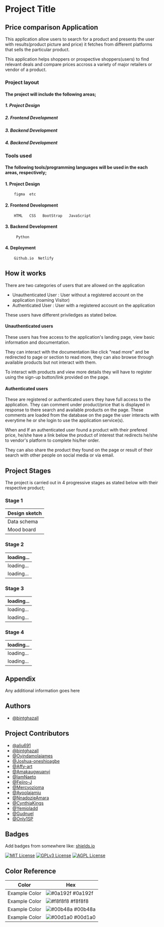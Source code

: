 
# Project Title

## Price comparison Application

This application allow users to search for a product and presents the user with results(product picture and price) it fetches from different platforms that sells the particular product.

This application helps shoppers or prospective shoppers(users) to find relevant deals and compare prices accross a variety of major retailers or vendor of a product.


### Project layout

#### The project will include the following areas;
#####  1. Project Design
#####  2. Frontend Development
#####  3. Backend Development
#####  4. Backend Development

### Tools used 

#### The following tools/programming languages will be used in the each areas, respectively;
####  1. Project Design
        figma  etc
####  2. Frontend Development
        HTML   CSS   BootStrap   JavaScript
####  3. Backend Development
         Python 
####  4. Deployment
        Github.io  Netlify


## How it works

There are two categories of users that are allowed on the application

- Unauthenticated User : User without a registered account on the application (roaming Visitor) 
- Authenticated User : User with a registered account on the application

These users have different priviledges as stated below.

#### Unauthenticated users

These users has free access to the application's landing page, view basic information and documentation. 

They can interact with the documentation like click "read more" and be redirected to page or section to read more, they can also browse through available products but not interact with them. 

To interact with products and view more details they will have to register using the sign-up button/link provided on the page.

#### Authenticated users
These are registered or authenticated users they have full access to the application. They can comment under product/price that is displayed in response to there search and available products on the page. These comments are loaded from the database on the page the user interacts with everytime he or she login to use the application service(s).

When and If an authenticated user found a product with their prefered price, he/she have a link below the product of interest that redirects he/she to vendor's platform to complete his/her order.

They can also share the product they found on the page or result of their search with other people on social media or via email.






##  Project Stages

The project is carried out in 4 progressive stages as stated below with their respective product;

### Stage 1
| Design sketch | 
| :------------- |
| Data schema |
| Mood board |

### Stage 2
| loading...| 
| :------------- |
| loading...|
| loading...|

### Stage 3
| loading...| 
| :------------- |
| loading...|
| loading...|

### Stage 4
| loading...| 
| :------------- |
| loading...|
| loading...|


## Appendix

Any additional information goes here


## Authors

- [@bintghazall](https://www.github.com/bintghazall)

## Project Contributors 

- [@aliu691](https://www.github.com/aliu691)
- [@bintghazall](https://www.github.com/bintghazall)
- [@Oyindamolajames](https://www.github.com/Oyindamolajames)
- [@Joshua-oneshioagbe](https://www.github.com/Joshua-oneshioagbe)
- [@Affy-art](https://www.github.com/Affy-art)
- [@Amakaugwuanyi](https://www.github.com/Amakaugwuanyi)
- [@IamNaeto](https://www.github.com/IamNaeto)
- [@Fejiro-J](https://www.github.com/Fejiro-J)
- [@Mercyozioma](https://www.github.com/Mercyozioma)
- [@Ayoolajamiu](https://www.github.com/Ayoolajamiu)
- [@NnadozieAmara](https://www.github.com/NnadozieAmara)
- [@CynthiaKings](https://www.github.com/CynthiaKings)
- [@Yemioladd](https://www.github.com/Yemioladd)
- [@Gudnuel](https://www.github.com/Gudnuel)
- [@Only1SP](https://github.com/orgs/zuri-training/people/Only1SP)


## Badges

Add badges from somewhere like: [shields.io](https://shields.io/)

[![MIT License](https://img.shields.io/badge/License-MIT-green.svg)](https://choosealicense.com/licenses/mit/)
[![GPLv3 License](https://img.shields.io/badge/License-GPL%20v3-yellow.svg)](https://opensource.org/licenses/)
[![AGPL License](https://img.shields.io/badge/license-AGPL-blue.svg)](http://www.gnu.org/licenses/agpl-3.0)

## Color Reference

| Color             | Hex                                                                |
| ----------------- | ------------------------------------------------------------------ |
| Example Color | ![#0a192f](https://via.placeholder.com/10/0a192f?text=+) #0a192f |
| Example Color | ![#f8f8f8](https://via.placeholder.com/10/f8f8f8?text=+) #f8f8f8 |
| Example Color | ![#00b48a](https://via.placeholder.com/10/00b48a?text=+) #00b48a |
| Example Color | ![#00d1a0](https://via.placeholder.com/10/00b48a?text=+) #00d1a0 |

